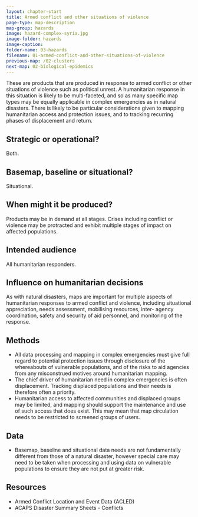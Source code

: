 ```yaml
---
layout: chapter-start
title: Armed conflict and other situations of violence
page-type: map-description
map-group: hazards
image: hazard-complex-syria.jpg
image-folder: hazards
image-caption: 
folder-name: 03-hazards
filename: 01-armed-conflict-and-other-situations-of-violence
previous-map: /02-clusters
next-map: 02-biological-epidemics
---
```


These are products that are produced in response to armed conflict or other situations of violence such as political unrest. A humanitarian response in this situation is likely to be multi-faceted, and so as many specific map types may be equally applicable in complex emergencies as in natural disasters. There is likely to be particular considerations given to mapping humanitarian access and protection issues, and to tracking recurring phases of displacement and return.

## Strategic or operational?

Both.

## Basemap, baseline or situational?

Situational.

## When might it be produced?

Products may be in demand at all stages. Crises including conflict or violence may be protracted and exhibit multiple stages of impact on affected populations.

## Intended audience

All humanitarian responders.

## Influence on humanitarian decisions

As with natural disasters, maps are important for multiple aspects of humanitarian responses to armed conflict and violence, including situational appreciation, needs assessment, mobilising resources, inter- agency coordination, safety and security of aid personnel, and monitoring of the response.

## Methods

* All data processing and mapping in complex emergencies must give full regard to potential protection issues through disclosure of the whereabouts of vulnerable populations, and of the risks to aid agencies from any misconstrued motives around humanitarian mapping.
* The chief driver of humanitarian need in complex emergencies is often displacement. Tracking displaced populations and their needs is therefore often a priority.
* Humanitarian access to affected communities and displaced groups may be limited, and mapping should support the maintenance and use of such access that does exist. This may mean that map circulation needs to be restricted to screened groups of users.

## Data

* Basemap, baseline and situational data needs are not fundamentally different from those of a natural disaster, however special care may need to be taken when processing and using data on vulnerable populations to ensure they are not put at greater risk.

## Resources

* Armed Conflict Location and Event Data \(ACLED\)
* ACAPS Disaster Summary Sheets - Conflicts

